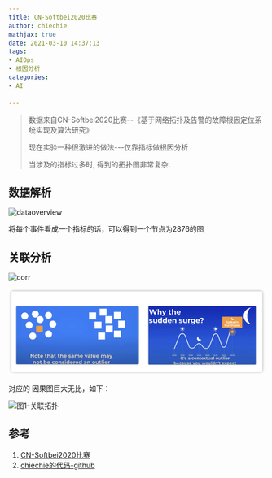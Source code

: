 ```yaml
---
title: CN-Softbei2020比赛
author: chiechie
mathjax: true
date: 2021-03-10 14:37:13
tags:
- AIOps
- 根因分析
categories: 
- AI

---
```


> 数据来自CN-Softbei2020比赛--《基于网络拓扑及告警的故障根因定位系统实现及算法研究》
>
> 现在实验一种很激进的做法---仅靠指标做根因分析
> 
> 当涉及的指标过多时, 得到的拓扑图非常复杂.


## 数据解析


![dataoverview](dataoverview.png)

将每个事件看成一个指标的话，可以得到一个节点为2876的图

## 关联分析
  
![corr](corr.png)

![节点个数](anomalies-classification/img.png)

对应的 因果图巨大无比，如下：

![图1-关联拓扑](correlation_topology.png)




## 参考
1. [CN-Softbei2020比赛](http://www.cnsoftbei.com/plus/view.php?aid=479)
2. [chiechie的代码-github](https://github.com/chiechie/Insighter/blob/master/aiops_CN-Softbei_2020.ipynb)
